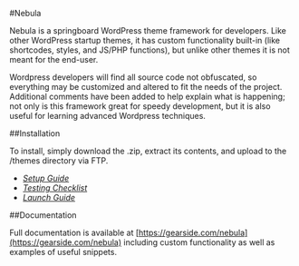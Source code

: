 #Nebula

Nebula is a springboard WordPress theme framework for developers. Like other WordPress startup themes, it has custom functionality built-in (like shortcodes, styles, and JS/PHP functions), but unlike other themes it is not meant for the end-user.

Wordpress developers will find all source code not obfuscated, so everything may be customized and altered to fit the needs of the project. Additional comments have been added to help explain what is happening; not only is this framework great for speedy development, but it is also useful for learning advanced Wordpress techniques.

##Installation

To install, simply download the .zip, extract its contents, and upload to the /themes directory via FTP.

- *[Setup Guide](https://gearside.com/nebula/documentation/get-started/)*
- *[Testing Checklist](https://gearside.com/nebula/documentation/get-started/testing-checklist/)*
- *[Launch Guide](https://gearside.com/nebula/documentation/get-started/launch-checklist/)*

##Documentation

Full documentation is available at [https://gearside.com/nebula](https://gearside.com/nebula) including custom functionality as well as examples of useful snippets.